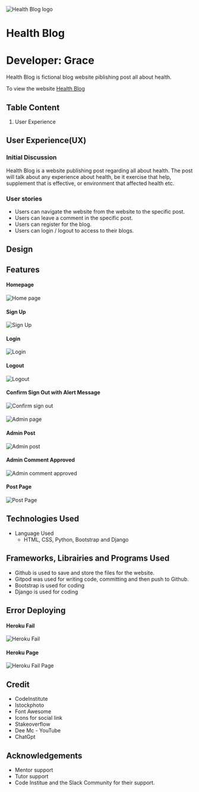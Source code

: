 ![Health Blog logo](/static/images/logo-02.png)
# Health Blog

# Developer: Grace

Health Blog is fictional blog website piblishing post all about health.

To view the website [Health Blog](https://8000-graceghb-djangojazz-0gvjcp8zmep.ws-eu107.gitpod.io/)


## Table Content
1.  User Experience


## User Experience(UX)

### Initial Discussion
Health Blog is a website publishing post regarding all about health. The post will talk about any experience about health, be it exercise that help, supplement that is effective, or environment that affected health etc.

### User stories

*   Users can navigate the website from the website to the specific post.
*   Users can leave a comment in the specific post.
*   Users can register for the blog.
*   Users can login / logout to access to their blogs.

## Design

## Features

#### Homepage

![Home page](/static/images/03-homepage.png)

#### Sign Up

![Sign Up](/static/images/16-signup.png)

#### Login
![Login](/static/images/08-login.png)

#### Logout
![Logout](/static/images/05-signout.png)

#### Confirm Sign Out with Alert Message
![Confirm sign out](/static/images/06-confirm-signout.png)

####
![Admin page](/static/images/09-django-administration.png)

#### Admin Post
![Admin post](/static/images/10-admin-post.png)

#### Admin Comment Approved
![Admin comment approved](/static/images/11-admin-comment-approved.png)

#### Post Page
![Post Page](/static/images/15-postpage.png)

## Technologies Used

*   Language Used
    *   HTML, CSS, Python, Bootstrap and Django

## Frameworks, Librairies and Programs Used

*   Github is used to save and store the files for the website.
*   Gitpod was used for writing code, committing and then push to Github.
*   Bootstrap is used for coding
*   Django is used for coding

## Error Deploying

#### Heroku Fail
![Heroku Fail](/static/images/12-heroku-fail.png)

#### Heroku  Page
![Heroku Fail Page](/static/images/12-heroku-viewlog.png)

## Credit
*   CodeInstitute
*   Istockphoto
*   Font Awesome
*   Icons for social link
*   Stakeoverflow
*   Dee Mc - YouTube
*   ChatGpt

## Acknowledgements

*   Mentor support
*   Tutor support
*   Code Institue and the Slack Community for their support.

